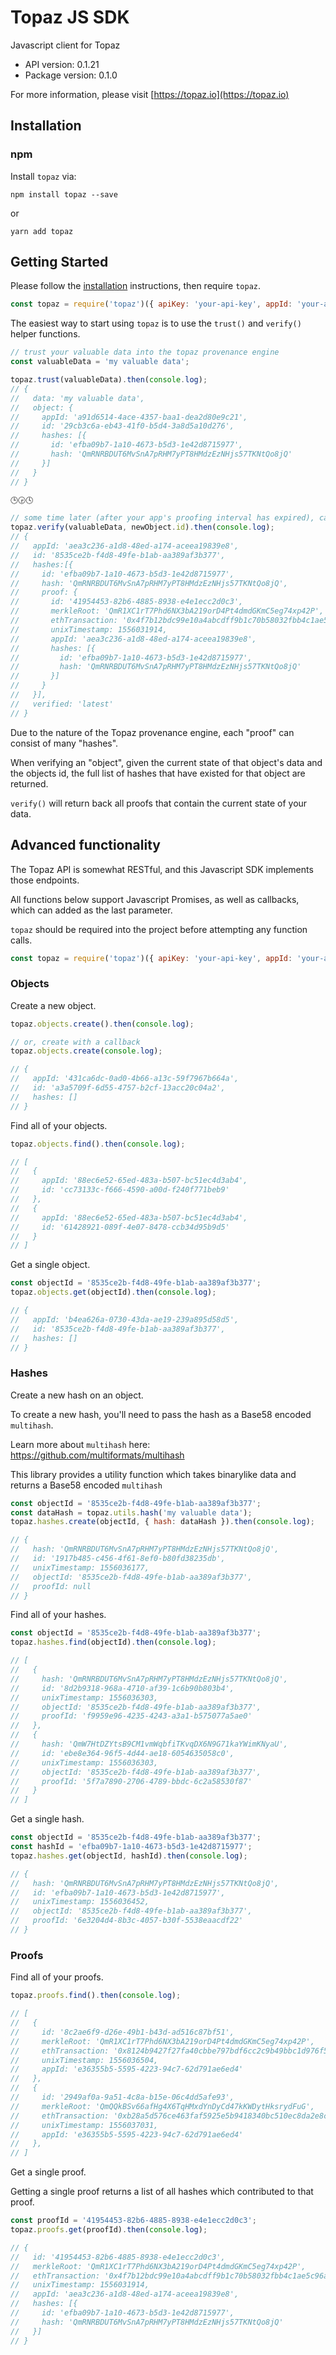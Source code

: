 # Topaz JS SDK

Javascript client for Topaz

- API version: 0.1.21
- Package version: 0.1.0

For more information, please visit [https://topaz.io](https://topaz.io)

## Installation

### npm

Install `topaz` via:

```shell
npm install topaz --save
```

or

```shell
yarn add topaz
```

## Getting Started

Please follow the [installation](#installation) instructions, then require `topaz`.

```javascript
const topaz = require('topaz')({ apiKey: 'your-api-key', appId: 'your-app-id' })
```

The easiest way to start using `topaz` is to use the `trust()` and `verify()` helper functions.

```javascript
// trust your valuable data into the topaz provenance engine
const valuableData = 'my valuable data';

topaz.trust(valuableData).then(console.log);
// {
//   data: 'my valuable data',
//   object: {
//     appId: 'a91d6514-4ace-4357-baa1-dea2d80e9c21',
//     id: '29cb3c6a-eb43-41f0-b5d4-3a8d5a10d276',
//     hashes: [{
//       id: 'efba09b7-1a10-4673-b5d3-1e42d8715977',
//       hash: 'QmRNRBDUT6MvSnA7pRHM7yPT8HMdzEzNHjs57TKNtQo8jQ'
//     }]
//   }
// }

🕒🕞🕓

// some time later (after your app's proofing interval has expired), call verify() to get a proof that your data existed at a point in time
topaz.verify(valuableData, newObject.id).then(console.log);
// {
//   appId: 'aea3c236-a1d8-48ed-a174-aceea19839e8',
//   id: '8535ce2b-f4d8-49fe-b1ab-aa389af3b377',
//   hashes:[{
//     id: 'efba09b7-1a10-4673-b5d3-1e42d8715977',
//     hash: 'QmRNRBDUT6MvSnA7pRHM7yPT8HMdzEzNHjs57TKNtQo8jQ',
//     proof: {
//       id: '41954453-82b6-4885-8938-e4e1ecc2d0c3',
//       merkleRoot: 'QmR1XC1rT7Phd6NX3bA219orD4Pt4dmdGKmC5eg74xp42P',
//       ethTransaction: '0x4f7b12bdc99e10a4abcdff9b1c70b58032fbb4c1ae5c96a1e43e7a63e0123a5b',
//       unixTimestamp: 1556031914,
//       appId: 'aea3c236-a1d8-48ed-a174-aceea19839e8',
//       hashes: [{
//         id: 'efba09b7-1a10-4673-b5d3-1e42d8715977',
//         hash: 'QmRNRBDUT6MvSnA7pRHM7yPT8HMdzEzNHjs57TKNtQo8jQ'
//       }]
//     }
//   }],
//   verified: 'latest'
// }
```

Due to the nature of the Topaz provenance engine, each "proof" can consist of many "hashes".

When verifying an "object", given the current state of that object's data and the objects id, the full list of hashes that have existed for that object are returned.

`verify()` will return back all proofs that contain the current state of your data.

## Advanced functionality

The Topaz API is somewhat RESTful, and this Javascript SDK implements those endpoints.

All functions below support Javascript Promises, as well as callbacks, which can added as the last parameter.

`topaz` should be required into the project before attempting any function calls.

```javascript
const topaz = require('topaz')({ apiKey: 'your-api-key', appId: 'your-app-id' });
```

### Objects

Create a new object.

```javascript
topaz.objects.create().then(console.log);

// or, create with a callback
topaz.objects.create(console.log);

// {
//   appId: '431ca6dc-0ad0-4b66-a13c-59f7967b664a',
//   id: 'a3a5709f-6d55-4757-b2cf-13acc20c04a2',
//   hashes: []
// }
```

Find all of your objects.

```javascript
topaz.objects.find().then(console.log);

// [
//   {
//     appId: '88ec6e52-65ed-483a-b507-bc51ec4d3ab4',
//     id: 'cc73133c-f666-4590-a00d-f240f771beb9'
//   },
//   {
//     appId: '88ec6e52-65ed-483a-b507-bc51ec4d3ab4',
//     id: '61428921-089f-4e07-8478-ccb34d95b9d5'
//   }
// ]
```

Get a single object.

```javascript
const objectId = '8535ce2b-f4d8-49fe-b1ab-aa389af3b377';
topaz.objects.get(objectId).then(console.log);

// {
//   appId: 'b4ea626a-0730-43da-ae19-239a895d58d5',
//   id: '8535ce2b-f4d8-49fe-b1ab-aa389af3b377',
//   hashes: []
// }
```

### Hashes

Create a new hash on an object.

To create a new hash, you'll need to pass the hash as a Base58 encoded `multihash`.

Learn more about `multihash` here: https://github.com/multiformats/multihash

This library provides a utility function which takes binarylike data and returns a Base58 encoded `multihash`

```javascript
const objectId = '8535ce2b-f4d8-49fe-b1ab-aa389af3b377';
const dataHash = topaz.utils.hash('my valuable data');
topaz.hashes.create(objectId, { hash: dataHash }).then(console.log);

// {
//   hash: 'QmRNRBDUT6MvSnA7pRHM7yPT8HMdzEzNHjs57TKNtQo8jQ',
//   id: '1917b485-c456-4f61-8ef0-b80fd38235db',
//   unixTimestamp: 1556036177,
//   objectId: '8535ce2b-f4d8-49fe-b1ab-aa389af3b377',
//   proofId: null
// }
```

Find all of your hashes.

```javascript
const objectId = '8535ce2b-f4d8-49fe-b1ab-aa389af3b377';
topaz.hashes.find(objectId).then(console.log);

// [
//   {
//     hash: 'QmRNRBDUT6MvSnA7pRHM7yPT8HMdzEzNHjs57TKNtQo8jQ',
//     id: '8d2b9318-968a-4710-af39-1c6b90b803b4',
//     unixTimestamp: 1556036303,
//     objectId: '8535ce2b-f4d8-49fe-b1ab-aa389af3b377',
//     proofId: 'f9959e96-4235-4243-a3a1-b575077a5ae0'
//   },
//   {
//     hash: 'QmW7HtDZYtsB9CM1vmWqbfiTKvqDX6N9G71kaYWimKNyaU',
//     id: 'ebe8e364-96f5-4d44-ae18-6054635058c0',
//     unixTimestamp: 1556036303,
//     objectId: '8535ce2b-f4d8-49fe-b1ab-aa389af3b377',
//     proofId: '5f7a7890-2706-4789-bbdc-6c2a58530f87'
//   }
// ]
```

Get a single hash.

```javascript
const objectId = '8535ce2b-f4d8-49fe-b1ab-aa389af3b377';
const hashId = 'efba09b7-1a10-4673-b5d3-1e42d8715977';
topaz.hashes.get(objectId, hashId).then(console.log);

// {
//   hash: 'QmRNRBDUT6MvSnA7pRHM7yPT8HMdzEzNHjs57TKNtQo8jQ',
//   id: 'efba09b7-1a10-4673-b5d3-1e42d8715977',
//   unixTimestamp: 1556036452,
//   objectId: '8535ce2b-f4d8-49fe-b1ab-aa389af3b377',
//   proofId: '6e3204d4-8b3c-4057-b30f-5538eaacdf22'
// }
```

### Proofs

Find all of your proofs.

```javascript
topaz.proofs.find().then(console.log);

// [
//   {
//     id: '8c2ae6f9-d26e-49b1-b43d-ad516c87bf51',
//     merkleRoot: 'QmR1XC1rT7Phd6NX3bA219orD4Pt4dmdGKmC5eg74xp42P',
//     ethTransaction: '0x8124b9427f27fa40cbbe797bdf6cc2c9b49bbc1d976f521fff142576fb86728c',
//     unixTimestamp: 1556036504,
//     appId: 'e36355b5-5595-4223-94c7-62d791ae6ed4'
//   },
//   {
//     id: '2949af0a-9a51-4c8a-b15e-06c4dd5afe93',
//     merkleRoot: 'QmQQkBSv66afHg4X6TqHMxdYnDyCd47kKWDytHksrydFuG',
//     ethTransaction: '0xb28a5d576ce463faf5925e5b9418340bc510ec8da2e8cd3137640960c0a82bd4',
//     unixTimestamp: 1556037031,
//     appId: 'e36355b5-5595-4223-94c7-62d791ae6ed4'
//   },
// ]
```

Get a single proof.

Getting a single proof returns a list of all hashes which contributed to that proof.

```javascript
const proofId = '41954453-82b6-4885-8938-e4e1ecc2d0c3';
topaz.proofs.get(proofId).then(console.log);

// {
//   id: '41954453-82b6-4885-8938-e4e1ecc2d0c3',
//   merkleRoot: 'QmR1XC1rT7Phd6NX3bA219orD4Pt4dmdGKmC5eg74xp42P',
//   ethTransaction: '0x4f7b12bdc99e10a4abcdff9b1c70b58032fbb4c1ae5c96a1e43e7a63e0123a5b',
//   unixTimestamp: 1556031914,
//   appId: 'aea3c236-a1d8-48ed-a174-aceea19839e8',
//   hashes: [{
//     id: 'efba09b7-1a10-4673-b5d3-1e42d8715977',
//     hash: 'QmRNRBDUT6MvSnA7pRHM7yPT8HMdzEzNHjs57TKNtQo8jQ'
//   }]
// }
```
